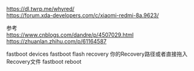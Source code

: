 <https://dl.twrp.me/whyred/>  
<https://forum.xda-developers.com/c/xiaomi-redmi-8a.9623/>  


参考  
<https://www.cnblogs.com/dandre/p/4507029.html>
<https://zhuanlan.zhihu.com/p/61164587>

fastboot devices
fastboot flash recovery 你的Recovery路径或者直接拖入Recovery文件
fastboot reboot  

